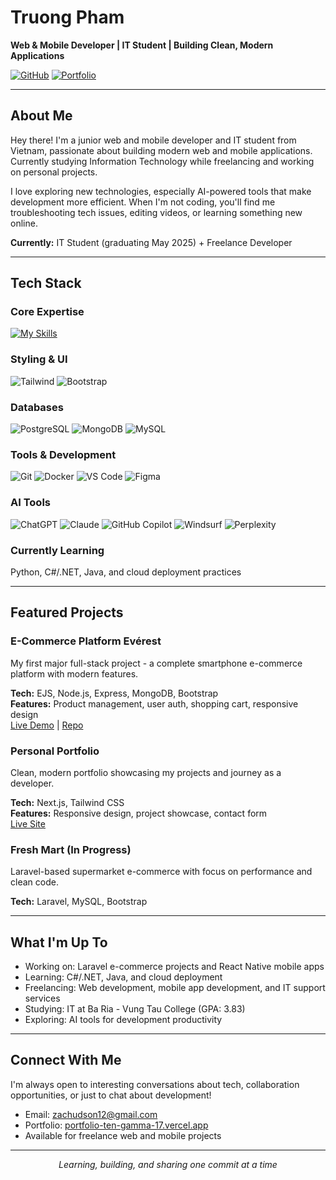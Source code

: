 # Truong Pham

**Web & Mobile Developer | IT Student | Building Clean, Modern Applications**

[![GitHub](https://img.shields.io/badge/GitHub-rustybrozen-111827?style=flat&logo=github)](https://github.com/rustybrozen)
[![Portfolio](https://img.shields.io/badge/Portfolio-Live-0f766e?style=flat)](https://portfolio-ten-gamma-17.vercel.app/)

---

## About Me

Hey there! I'm a junior web and mobile developer and IT student from Vietnam, passionate about building modern web and mobile applications. Currently studying Information Technology while freelancing and working on personal projects.

I love exploring new technologies, especially AI-powered tools that make development more efficient. When I'm not coding, you'll find me troubleshooting tech issues, editing videos, or learning something new online.

**Currently:** IT Student (graduating May 2025) + Freelance Developer

---

## Tech Stack

### Core Expertise

[![My Skills](https://skillicons.dev/icons?i=js,ts,PHP,react,nextjs,laravel,nodejs,express,fastify)](https://skillicons.dev)

### Styling & UI
![Tailwind](https://skillicons.dev/icons?i=tailwind)
![Bootstrap](https://skillicons.dev/icons?i=bootstrap)

### Databases
![PostgreSQL](https://skillicons.dev/icons?i=postgresql)
![MongoDB](https://skillicons.dev/icons?i=mongodb)
![MySQL](https://skillicons.dev/icons?i=mysql)

### Tools & Development
![Git](https://skillicons.dev/icons?i=git)
![Docker](https://skillicons.dev/icons?i=docker)
![VS Code](https://skillicons.dev/icons?i=vscode)
![Figma](https://skillicons.dev/icons?i=figma)

### AI Tools
![ChatGPT](https://img.shields.io/badge/ChatGPT-74aa9c?style=flat&logo=openai&logoColor=white)
![Claude](https://img.shields.io/badge/Claude-CC9543?style=flat&logo=anthropic&logoColor=white)
![GitHub Copilot](https://img.shields.io/badge/GitHub%20Copilot-000000?style=flat&logo=github&logoColor=white)
![Windsurf](https://img.shields.io/badge/Windsurf-0EA5E9?style=flat&logoColor=white)
![Perplexity](https://img.shields.io/badge/Perplexity-1C1C1C?style=flat&logoColor=white)

### Currently Learning
Python, C#/.NET, Java, and cloud deployment practices

---

## Featured Projects

### E-Commerce Platform Evérest
My first major full-stack project - a complete smartphone e-commerce platform with modern features.

**Tech:** EJS, Node.js, Express, MongoDB, Bootstrap  
**Features:** Product management, user auth, shopping cart, responsive design  
[Live Demo](http://rested.sytes.net) | [Repo](https://github.com/rustybrozen/EverestShop-readme)

### Personal Portfolio
Clean, modern portfolio showcasing my projects and journey as a developer.

**Tech:** Next.js, Tailwind CSS  
**Features:** Responsive design, project showcase, contact form  
[Live Site](https://portfolio-ten-gamma-17.vercel.app/)

### Fresh Mart (In Progress)
Laravel-based supermarket e-commerce with focus on performance and clean code.

**Tech:** Laravel, MySQL, Bootstrap

---



## What I'm Up To

- Working on: Laravel e-commerce projects and React Native mobile apps
- Learning: C#/.NET, Java, and cloud deployment
- Freelancing: Web development, mobile app development, and IT support services  
- Studying: IT at Ba Ria - Vung Tau College (GPA: 3.83)
- Exploring: AI tools for development productivity

---

## Connect With Me

I'm always open to interesting conversations about tech, collaboration opportunities, or just to chat about development!

- Email: zachudson12@gmail.com
- Portfolio: [portfolio-ten-gamma-17.vercel.app](https://portfolio-ten-gamma-17.vercel.app/)
- Available for freelance web and mobile projects

---

<p align="center">
  <i>Learning, building, and sharing one commit at a time</i>
</p>
